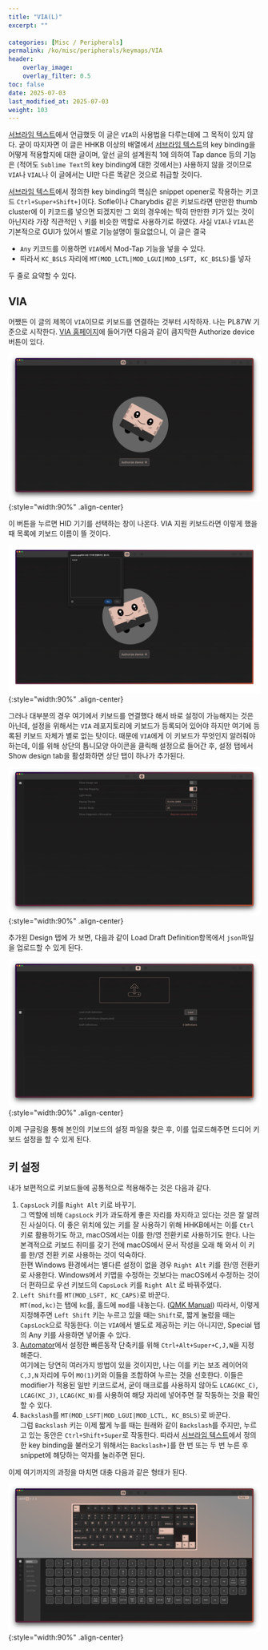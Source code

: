 ```yaml
---
title: "VIA(L)"
excerpt: ""

categories: [Misc / Peripherals]
permalink: /ko/misc/peripherals/keymaps/VIA
header:
    overlay_image: 
    overlay_filter: 0.5
toc: false
date: 2025-07-03
last_modified_at: 2025-07-03
weight: 103
---
```


[서브라임 텍스트](/ko/misc/keymaps/sublime_text)에서 언급했듯 이 글은 `VIA`의 사용법을 다루는데에 그 목적이 있지 않다. 굳이 따지자면 이 글은 HHKB 이상의 배열에서 [서브라임 텍스트](/ko/misc/keymaps/sublime_text)의 key binding을 어떻게 적용할지에 대한 글이며, 앞선 글의 설계원칙 1에 의하여 Tap dance 등의 기능은 (적어도 `Sublime Text`의 key binding에 대한 것에서는) 사용하지 않을 것이므로 `VIA`나 `VIAL`나 이 글에서는 UI만 다른 똑같은 것으로 취급할 것이다. 

[서브라임 텍스트](/ko/misc/keymaps/sublime_text)에서 정의한 key binding의 핵심은 snippet opener로 작용하는 키코드 `Ctrl+Super+Shift+]`이다. Sofle이나 Charybdis 같은 키보드라면 만만한 thumb cluster에 이 키코드를 넣으면 되겠지만 그 외의 경우에는 딱히 만만한 키가 있는 것이 아닌지라 가장 직관적인 `\` 키를 비슷한 역할로 사용하기로 하였다. 사실 `VIA`나 `VIAL`은 기본적으로 GUI가 있어서 별로 기능설명이 필요없으니, 이 글은 결국 

- `Any` 키코드를 이용하면 `VIA`에서 Mod-Tap 기능을 넣을 수 있다.
- 따라서 `KC_BSLS` 자리에 `MT(MOD_LCTL|MOD_LGUI|MOD_LSFT, KC_BSLS)`를 넣자

두 줄로 요약할 수 있다. 

## VIA

어쨌든 이 글의 제목이 `VIA`이므로 키보드를 연결하는 것부터 시작하자. 나는 PL87W 기준으로 시작한다. [VIA 홈페이지](https://usevia.app/)에 들어가면 다음과 같이 큼지막한 Authorize device 버튼이 있다.

![starting](/assets/images/Misc/Peripherals/VIA-1.png){:style="width:90%" .align-center}

이 버튼을 누르면 HID 기기를 선택하는 창이 나온다. VIA 지원 키보드라면 이렇게 했을 때 목록에 키보드 이름이 뜰 것이다. 

![selection](/assets/images/Misc/Peripherals/VIA-2.png){:style="width:90%" .align-center}

그러나 대부분의 경우 여기에서 키보드를 연결했다 해서 바로 설정이 가능해지는 것은 아닌데, 설정을 위해서는 `VIA` 레포지토리에 키보드가 등록되어 있어야 하지만 여기에 등록된 키보드 자체가 별로 없는 탓이다. 때문에 `VIA`에게 이 키보드가 무엇인지 알려줘야 하는데, 이를 위해 상단의 톱니모양 아이콘을 클릭해 설정으로 들어간 후, 설정 탭에서 Show design tab을 활성화하면 상단 탭이 하나가 추가된다. 

![design_tab](/assets/images/Misc/Peripherals/VIA-3.png){:style="width:90%" .align-center}

추가된 Design 탭에 가 보면, 다음과 같이 Load Draft Definition항목에서 `json`파일을 업로드할 수 있게 된다. 

![json_upload](/assets/images/Misc/Peripherals/VIA-4.png){:style="width:90%" .align-center}

이제 구글링을 통해 본인의 키보드의 설정 파일을 찾은 후, 이를 업로드해주면 드디어 키보드 설정을 할 수 있게 된다. 

## 키 설정

내가 보편적으로 키보드들에 공통적으로 적용해주는 것은 다음과 같다. 

1. `CapsLock` 키를 `Right Alt` 키로 바꾸기.  
    그 역할에 비해 `CapsLock` 키가 과도하게 좋은 자리를 차지하고 있다는 것은 잘 알려진 사실이다. 이 좋은 위치에 있는 키를 잘 사용하기 위해 HHKB에서는 이를 `Ctrl` 키로 활용하기도 하고, macOS에서는 이를 한/영 전환키로 사용하기도 한다. 나는 본격적으로 키보드 취미를 갖기 전에 macOS에서 문서 작성을 오래 해 와서 이 키를 한/영 전환 키로 사용하는 것이 익숙하다.  
    한편 Windows 환경에서는 별다른 설정이 없을 경우 `Right Alt` 키를 한/영 전환키로 사용한다. Windows에서 키맵을 수정하는 것보다는 macOS에서 수정하는 것이 더 편하므로 우선 키보드의 `CapsLock` 키를 `Right Alt` 로 바꿔주었다. 
2. `Left Shift`를 `MT(MOD_LSFT, KC_CAPS)`로 바꾼다.  
    `MT(mod,kc)`는 탭에 `kc`를, 홀드에 `mod`를 내놓는다. ([QMK Manual](https://docs.qmk.fm/mod_tap)) 따라서, 이렇게 지정해주면 `Left Shift` 키는 누르고 있을 때는 `Shift`로, 짧게 눌렀을 때는 `CapsLock`으로 작동한다. 이는 `VIA`에서 별도로 제공하는 키는 아니지만, Special 탭의 Any 키를 사용하면 넣어줄 수 있다. 
3. [Automator](/ko/misc/keymaps/automator)에서 설정한 빠른동작 단축키를 위해 `Ctrl+Alt+Super+C,J,N`을 지정해준다.  
    여기에는 당연히 여러가지 방법이 있을 것이지만, 나는 이를 키는 보조 레이어의 `C,J,N` 자리에 두어 `MO(1)`키와 이들을 조합하여 누르는 것을 선호한다. 이들은 modifier가 적용된 일반 키코드로서, 굳이 매크로를 사용하지 않아도 `LCAG(KC_C)`, `LCAG(KC_J)`, `LCAG(KC_N)`를 사용하여 해당 자리에 넣어주면 잘 작동하는 것을 확인할 수 있다. 
4. `Backslash`를 `MT(MOD_LSFT|MOD_LGUI|MOD_LCTL, KC_BSLS)`로 바꾼다.  
    그럼 `Backslash` 키는 이제 짧게 누를 때는 원래와 같이 `Backslash`를 주지만, 누르고 있는 동안은 `Ctrl+Shift+Super`로 작동한다. 따라서 [서브라임 텍스트](/ko/misc/keymaps/sublime_text)에서 정의한 key binding을 불러오기 위해서는 `Backslash+]`를 한 번 또는 두 번 누른 후 snippet에 해당하는 약자를 눌러주면 된다. 

이제 여기까지의 과정을 마치면 대충 다음과 같은 형태가 된다. 

![modified](/assets/images/Misc/Peripherals/VIA-5.png){:style="width:90%" .align-center}